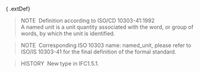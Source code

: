 { .extDef}
> NOTE&nbsp; Definition according to ISO/CD 10303-41:1992  
> A named unit is a unit quantity associated with the word, or group of words, by which the unit is identified.

> NOTE&nbsp; Corresponding ISO 10303 name: named_unit, please refer to ISO/IS 10303-41 for the final definition of the formal standard.

> HISTORY&nbsp; New type in IFC1.5.1.
